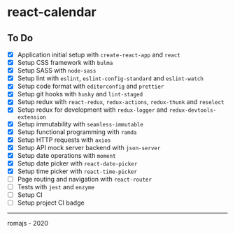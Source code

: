 # react-calendar

## To Do

- [x] Application initial setup with `create-react-app` and `react`
- [x] Setup CSS framework with `bulma`
- [x] Setup SASS with `node-sass`
- [x] Setup lint with `eslint`, `eslint-config-standard` and `eslint-watch`
- [x] Setup code format with `editorconfig` and `prettier`
- [x] Setup git hooks with `husky` and `lint-staged`
- [x] Setup redux with `react-redux`, `redux-actions`, `redux-thunk` and `reselect`
- [x] Setup redux for development with `redux-logger` and `redux-devtools-extension`
- [x] Setup immutability with `seamless-immutable`
- [x] Setup functional programming with `ramda`
- [x] Setup HTTP requests with `axios`
- [x] Setup API mock server backend with `json-server`
- [x] Setup date operations with `moment`
- [x] Setup date picker with `react-date-picker`
- [x] Setup time picker with `react-time-picker`
- [ ] Page routing and navigation with `react-router`
- [ ] Tests with `jest` and `enzyme`
- [ ] Setup CI
- [ ] Setup project CI badge

---

romajs - 2020
